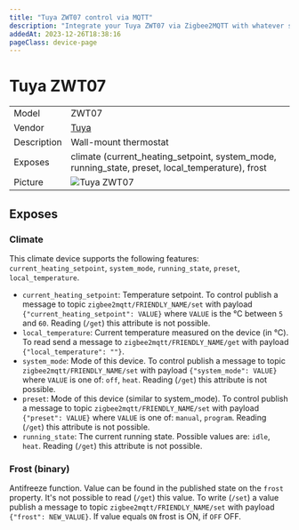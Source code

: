 ```yaml
---
title: "Tuya ZWT07 control via MQTT"
description: "Integrate your Tuya ZWT07 via Zigbee2MQTT with whatever smart home infrastructure you are using without the vendor's bridge or gateway."
addedAt: 2023-12-26T18:38:16
pageClass: device-page
---
```


<!-- !!!! -->
<!-- ATTENTION: This file is auto-generated through docgen! -->
<!-- You can only edit the "Notes"-Section between the two comment lines "Notes BEGIN" and "Notes END". -->
<!-- Do not use h1 or h2 heading within "## Notes"-Section. -->
<!-- !!!! -->

# Tuya ZWT07

|     |     |
|-----|-----|
| Model | ZWT07  |
| Vendor  | [Tuya](/supported-devices/#v=Tuya)  |
| Description | Wall-mount thermostat |
| Exposes | climate (current_heating_setpoint, system_mode, running_state, preset, local_temperature), frost |
| Picture | ![Tuya ZWT07](https://www.zigbee2mqtt.io/images/devices/ZWT07.png) |


<!-- Notes BEGIN: You can edit here. Add "## Notes" headline if not already present. -->


<!-- Notes END: Do not edit below this line -->




## Exposes

### Climate 
This climate device supports the following features: `current_heating_setpoint`, `system_mode`, `running_state`, `preset`, `local_temperature`.
- `current_heating_setpoint`: Temperature setpoint. To control publish a message to topic `zigbee2mqtt/FRIENDLY_NAME/set` with payload `{"current_heating_setpoint": VALUE}` where `VALUE` is the °C between `5` and `60`. Reading (`/get`) this attribute is not possible.
- `local_temperature`: Current temperature measured on the device (in °C). To read send a message to `zigbee2mqtt/FRIENDLY_NAME/get` with payload `{"local_temperature": ""}`.
- `system_mode`: Mode of this device. To control publish a message to topic `zigbee2mqtt/FRIENDLY_NAME/set` with payload `{"system_mode": VALUE}` where `VALUE` is one of: `off`, `heat`. Reading (`/get`) this attribute is not possible.
- `preset`: Mode of this device (similar to system_mode). To control publish a message to topic `zigbee2mqtt/FRIENDLY_NAME/set` with payload `{"preset": VALUE}` where `VALUE` is one of: `manual`, `program`. Reading (`/get`) this attribute is not possible.
- `running_state`: The current running state. Possible values are: `idle`, `heat`. Reading (`/get`) this attribute is not possible.

### Frost (binary)
Antifreeze function.
Value can be found in the published state on the `frost` property.
It's not possible to read (`/get`) this value.
To write (`/set`) a value publish a message to topic `zigbee2mqtt/FRIENDLY_NAME/set` with payload `{"frost": NEW_VALUE}`.
If value equals `ON` frost is ON, if `OFF` OFF.

